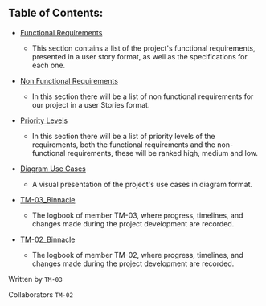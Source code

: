 ## Table of Contents:

- [Functional Requirements](https://github.com/Ozia112/Team-2-FSE-repo/blob/FIS-Project-Stage-2/(C)Requirements/FunctionalRequirements.md)
    - This section contains a list of the project's functional requirements, presented in a user story format, as well as the specifications for each one.

- [Non Functional Requirements](https://github.com/Ozia112/Team-2-FSE-repo/blob/FIS-Project-Stage-2/(C)Requirements/NonFuncionalRequirements.md)
    - In this section there will be a list of non functional requirements for our project in a user Stories format.

- [Priority Levels](https://github.com/Ozia112/Team-2-FSE-repo/blob/FIS-Project-Stage-2/(C)Requirements/PriorityLevels.md)
   - In this section there will be a list of priority levels of the requirements, both the functional requirements and the non-functional requirements, these will be ranked high, medium and low.

- [Diagram Use Cases](https://github.com/Ozia112/Team-2-FSE-repo/blob/FIS-Project-Stage-2/(C)Requirements/DiagramUseCases.md)
    - A visual presentation of the project's use cases in diagram format.

- [TM-03_Binnacle](https://github.com/Ozia112/Team-2-FSE-repo/blob/TM-03-Branch/(C)Requirements/.TM-03_Binnacle.md)
    - The logbook of member TM-03, where progress, timelines, and changes made during the project development are recorded.

- [TM-02_Binnacle](https://github.com/Ozia112/Team-2-FSE-repo/blob/FIS-Project-Stage-2/(C)Requirements/TM-02_Binnacle.md)
    - The logbook of member TM-02, where progress, timelines, and changes made during the project development are recorded.

Written by `TM-03`

Collaborators `TM-02`
